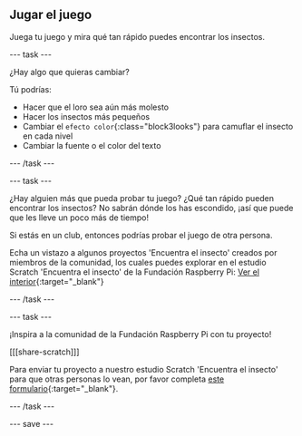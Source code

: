 ## Jugar el juego

Juega tu juego y mira qué tan rápido puedes encontrar los insectos.

--- task ---

¿Hay algo que quieras cambiar?

Tú podrías:
- Hacer que el loro sea aún más molesto
- Hacer los insectos más pequeños
- Cambiar el `efecto color`{:class="block3looks"} para camuflar el insecto en cada nivel
- Cambiar la fuente o el color del texto

--- /task ---

--- task ---

¿Hay alguien más que pueda probar tu juego? ¿Qué tan rápido pueden encontrar los insectos? No sabrán dónde los has escondido, ¡así que puede que les lleve un poco más de tiempo!

Si estás en un club, entonces podrías probar el juego de otra persona.

Echa un vistazo a algunos proyectos 'Encuentra el insecto' creados por miembros de la comunidad, los cuales puedes explorar en el estudio Scratch 'Encuentra el insecto' de la Fundación Raspberry Pi: [Ver el interior](https://scratch.mit.edu/studios/29005236/){:target="_blank"}

--- /task ---

--- task ---

¡Inspira a la comunidad de la Fundación Raspberry Pi con tu proyecto!

[[[share-scratch]]]

Para enviar tu proyecto a nuestro estudio Scratch 'Encuentra el insecto' para que otras personas lo vean, por favor completa [este formulario](https://form.raspberrypi.org/f/community-project-submissions){:target="_blank"}.

--- /task ---

--- save ---

